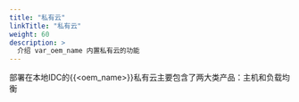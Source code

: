 ```yaml
---
title: "私有云"
linkTitle: "私有云"
weight: 60
description: >
  介绍 var_oem_name 内置私有云的功能
---
```


部署在本地IDC的{{<oem_name>}}私有云主要包含了两大类产品：主机和负载均衡
